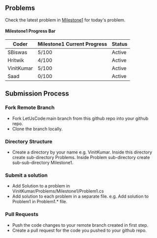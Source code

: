 ## Problems

Check the latest problem in [Milestone1](https://github.com/ThreeMangoTrees/LetUsCode/blob/VinitKumarBranch/PracticeProblems/Milestone1.md) for today's problem.

#### Milestone1 Progress Bar

| Coder      | Milestone1 Current Progress | Status |
|------------|-----------------------------|--------|
| SBiswas	 | 5/100                       | Active |
| Hritwik    | 4/100                       | Active |
| VinitKumar | 5/100                       | Active |
| Saad       | 0/100                       | Active |


## Submission Process

### Fork Remote Branch

* Fork LetUsCode:main branch from this github repo into your github repo.
* Clone the branch locally.

### Directory Structure

* Create a directory by your name e.g. VinitKumar. Inside this directory create sub-directory Problems. Inside Problem sub-directory create sub-sub-directory Milestone1. 

### Submit a solution

* Add Solution to a problem in VinitKumar/Problems/Milestone1/Problem1.cs
* Add solution to each problem in a separate file. e.g. Add solution to Problem1 in Problem1.* file.

### Pull Requests

* Push the code changes to your remote branch created in first step.
* Create a pull request for the code you pushed to your github repo.

